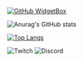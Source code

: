 ###
[![GitHub WidgetBox](https://github-widgetbox.vercel.app/api/profile?username=staffuser&data=followers,repositories,stars,commits&theme=nautilus)](https://github.com/staffuser/github-widgetbox)

![Anurag's GitHub stats](https://github-readme-stats.vercel.app/api?username=staffuser&show_icons=true&theme=radical)

[![Top Langs](https://github-readme-stats.vercel.app/api/top-langs/?username=staffuser&hide=javascript,html)](https://github.com/staffuser/github-readme-stats)

![Twitch](https://img.shields.io/twitch/status/pro13_0?style=social) ![Discord](https://img.shields.io/discord/1016068838074359889)
